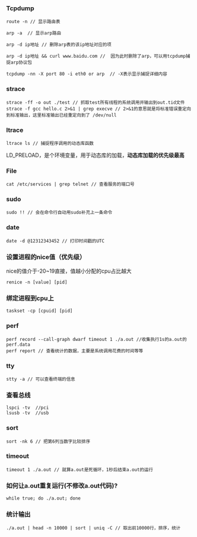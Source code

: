 ### Tcpdump

```
route -n // 显示路由表

arp -a  // 显示arp路由

arp -d ip地址 // 删除arp表的该ip地址对应的项

arp -d ip地址 && curl www.baidu.com //  因为此时删除了arp，可以用tcpdump捕捉arp协议包

tcpdump -nn -X port 80 -i eth0 or arp  // -X表示显示捕捉详细内容
```

### strace
```
strace -ff -o out ./test // 抓取test所有线程的系统调用并输出到out.tid文件
strace -f gcc hello.c 2>&1 | grep execve // 2>&1的意思就是将标准错误重定向到标准输出，这里标准输出已经重定向到了 /dev/null
```

### ltrace
```
ltrace ls // 捕捉程序调用的动态库函数
```
LD_PRELOAD，是个环境变量，用于动态库的加载，**动态库加载的优先级最高**
### File
```
cat /etc/services | grep telnet // 查看服务的端口号
```

### sudo
```
sudo !! // 会在命令行自动用sudo补充上一条命令
```

### date
```
date -d @12312343452 // 打印时间戳的UTC
```

### 设置进程的nice值（优先级）
nice的值介于-20~19直接，值越小分配的cpu占比越大
```
renice -n [value] [pid]
```

### 绑定进程到cpu上
```
taskset -cp [cpuid] [pid]
```
### perf
```
perf record --call-graph dwarf timeout 1 ./a.out //收集执行1s的a.out的perf.data
perf report // 查看统计的数据，主要是系统调用花费的时间等等
```
### tty
```
stty -a // 可以查看终端的信息
```

###  查看总线
```
lspci -tv  //pci
lsusb -tv  //usb
```

### sort
```
sort -nk 6 // 把第6列当数字比较排序
```

### timeout
```
timeout 1 ./a.out // 就算a.out是死循环，1秒后结束a.out的运行
```

### 如何让a.out重复运行(不修改a.out代码)?
```
while true; do ./a.out; done
```

### 统计输出
```
./a.out | head -n 10000 | sort | uniq -C // 取出前10000行，排序，统计
```
